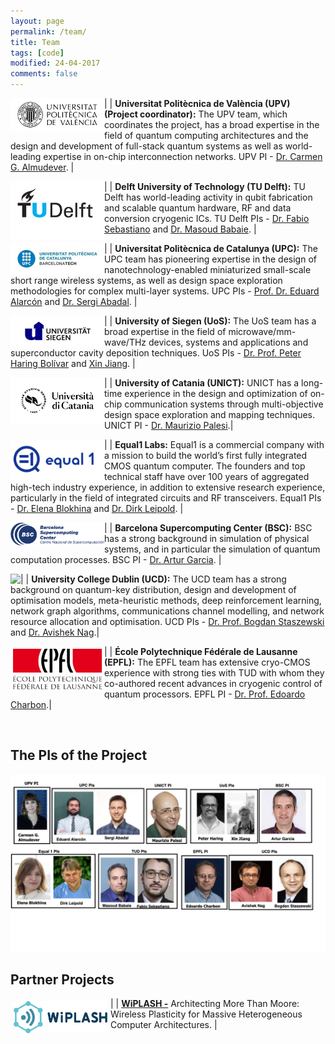 ```yaml
---
layout: page
permalink: /team/
title: Team
tags: [code]
modified: 24-04-2017
comments: false
---
```


<!---
	Details about sidebar info is provided inside _data/navigation.yml file
-->

| <img style="float:left;max-width:150px" src="/images/UPV.jpg"> | **Universitat Politècnica de València (UPV) (Project coordinator):** The UPV team, which coordinates the project, has a broad expertise in the field of quantum computing architectures and the design and development of full-stack quantum systems as well as world-leading expertise in on-chip interconnection networks. UPV PI - [Dr. Carmen G. Almudever](https://www.linkedin.com/in/carmengalmudever/). |


|<img style="float:left;max-width:150px" src="/images/TUD.png">  | **Delft University of Technology (TU Delft):** TU Delft has world-leading activity in qubit fabrication and scalable quantum hardware, RF and data conversion cryogenic ICs. TU Delft PIs - [Dr. Fabio Sebastiano](http://www.fabiosebastiano.org/wp/) and [Dr. Masoud Babaie](https://elca.tudelft.nl/People/bio.php?id=277). |


|<img style="float:left;max-width:150px" src="/images/upc.jpg"> | **Universitat Politècnica de Catalunya (UPC):** The UPC team has pioneering expertise in the design of nanotechnology-enabled miniaturized small-scale short range wireless systems, as well as design space exploration methodologies for complex multi-layer systems. UPC PIs - [Prof. Dr. Eduard Alarcón](https://eel.upc.edu/ca/personal/pagines-personals/Eduard_Alarcon/Eduard_Alarcon) and [Dr. Sergi Abadal](https://sergiabadal.com/). |


|<img style="float:left;max-width:150px" src="/images/uos.jpg"> | **University of Siegen (UoS):** The UoS team has a broad expertise in the field of microwave/mm-wave/THz devices, systems and applications and superconductor cavity deposition techniques. UoS PIs - [Dr. Prof. Peter Haring Bolívar](http://www.grk1564.uni-siegen.de/de/bolivar-peter-haring) and [Xin Jiang](https://www.mb.uni-siegen.de/lot/lehrstuhl/mitarbeiter/jiang/index.html.en?lang=en). |


|<img style="float:left;max-width:150px" src="/images/UNICT.png"> | **University of Catania (UNICT):** UNICT has a long-time experience in the design and optimization of on-chip communication systems through multi-objective design space exploration and mapping techniques. UNICT PI - [Dr. Maurizio Palesi](http://utenti.dieei.unict.it/users/mpalesi/).|


|<img style="float:left;max-width:150px" src="/images/Equal1.png"> | **Equal1 Labs:** Equal1 is a commercial company with a mission to build the world’s first fully integrated CMOS quantum computer. The founders and top technical staff have over 100 years of aggregated high-tech industry experience, in addition to extensive research experience, particularly in the field of integrated circuits and RF transceivers. Equal1 PIs - [Dr. Elena Blokhina](https://www.equal1.com/about) and [Dr. Dirk Leipold](https://www.equal1.com/about). |


|<img style="float:left;max-width:150px" src="/images/BSC.jpg"> | **Barcelona Supercomputing Center (BSC):** BSC has a strong background in simulation of physical systems, and in particular the simulation of quantum computation processes. BSC PI - [Dr. Artur Garcia](https://www.bsc.es/garcia-saez-artur). |


|<img style="float:left;max-width:150px" src="/images/‎ucd.png"> | **University College Dublin (UCD):** The UCD team has a strong background on quantum-key distribution, design and development of optimisation models, meta-heuristic methods, deep reinforcement learning, network graph algorithms, communications channel modelling, and network resource allocation and optimisation. UCD PIs - [Dr. Prof. Bogdan Staszewski](http://www.bogdanst.com/) and [Dr. Avishek Nag](https://people.ucd.ie/avishek.nag).|


|<img style="float:left;max-width:150px" src="/images/EPFL.png"> | **École Polytechnique Fédérale de Lausanne (EPFL):** The EPFL team has extensive cryo-CMOS experience with strong ties with TUD with whom they co-authored recent advances in cryogenic control of quantum processors. EPFL PI - [Dr. Prof. Edoardo Charbon](https://people.epfl.ch/edoardo.charbon?lang=en).|

<br/>

## The PIs of the Project

<img src="/images/All_PI.png">

<br/>

## Partner Projects

|<a href="https://www.wiplash.eu/"><img style="float:left;max-width:150px;margin:5px" src="/images/Wiplash_pos.png"></a> | **[WiPLASH -](https://www.wiplash.eu/)** Architecting More Than Moore: Wireless Plasticity for Massive Heterogeneous Computer Architectures. |





 



